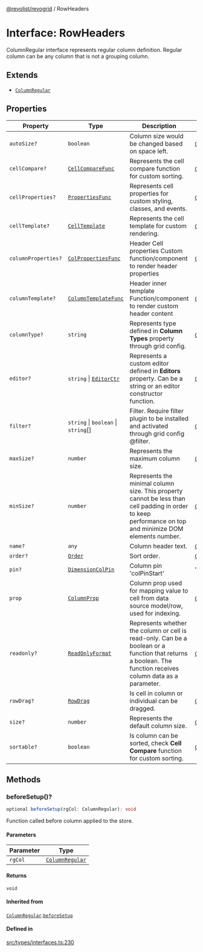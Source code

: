 [@revolist/revogrid](README.md) / RowHeaders

# Interface: RowHeaders

ColumnRegular interface represents regular column definition.
Regular column can be any column that is not a grouping column.

## Extends

- [`ColumnRegular`](Interface.ColumnRegular.md)

## Properties

| Property | Type | Description | Inherited from | Defined in |
| ------ | ------ | ------ | ------ | ------ |
| `autoSize?` | `boolean` | Column size would be changed based on space left. | [`ColumnRegular`](Interface.ColumnRegular.md).`autoSize` | [src/types/interfaces.ts:206](https://github.com/revolist/revogrid/blob/60f69439a769536c61ed98c75e87e11124ee6c9c/src/types/interfaces.ts#L206) |
| `cellCompare?` | [`CellCompareFunc`](TypeAlias.CellCompareFunc.md) | Represents the cell compare function for custom sorting. | [`ColumnRegular`](Interface.ColumnRegular.md).`cellCompare` | [src/types/interfaces.ts:178](https://github.com/revolist/revogrid/blob/60f69439a769536c61ed98c75e87e11124ee6c9c/src/types/interfaces.ts#L178) |
| `cellProperties?` | [`PropertiesFunc`](TypeAlias.PropertiesFunc.md) | Represents cell properties for custom styling, classes, and events. | [`ColumnRegular`](Interface.ColumnRegular.md).`cellProperties` | [src/types/interfaces.ts:170](https://github.com/revolist/revogrid/blob/60f69439a769536c61ed98c75e87e11124ee6c9c/src/types/interfaces.ts#L170) |
| `cellTemplate?` | [`CellTemplate`](Interface.CellTemplate.md) | Represents the cell template for custom rendering. | [`ColumnRegular`](Interface.ColumnRegular.md).`cellTemplate` | [src/types/interfaces.ts:174](https://github.com/revolist/revogrid/blob/60f69439a769536c61ed98c75e87e11124ee6c9c/src/types/interfaces.ts#L174) |
| `columnProperties?` | [`ColPropertiesFunc`](TypeAlias.ColPropertiesFunc.md) | Header Cell properties Custom function/component to render header properties | [`ColumnRegular`](Interface.ColumnRegular.md).`columnProperties` | [src/types/interfaces.ts:113](https://github.com/revolist/revogrid/blob/60f69439a769536c61ed98c75e87e11124ee6c9c/src/types/interfaces.ts#L113) |
| `columnTemplate?` | [`ColumnTemplateFunc`](TypeAlias.ColumnTemplateFunc.md) | Header inner template Function/component to render custom header content | [`ColumnRegular`](Interface.ColumnRegular.md).`columnTemplate` | [src/types/interfaces.ts:108](https://github.com/revolist/revogrid/blob/60f69439a769536c61ed98c75e87e11124ee6c9c/src/types/interfaces.ts#L108) |
| `columnType?` | `string` | Represents type defined in **Column Types** property through grid config. | [`ColumnRegular`](Interface.ColumnRegular.md).`columnType` | [src/types/interfaces.ts:226](https://github.com/revolist/revogrid/blob/60f69439a769536c61ed98c75e87e11124ee6c9c/src/types/interfaces.ts#L226) |
| `editor?` | `string` \| [`EditorCtr`](TypeAlias.EditorCtr.md) | Represents a custom editor defined in **Editors** property. Can be a string or an editor constructor function. | [`ColumnRegular`](Interface.ColumnRegular.md).`editor` | [src/types/interfaces.ts:166](https://github.com/revolist/revogrid/blob/60f69439a769536c61ed98c75e87e11124ee6c9c/src/types/interfaces.ts#L166) |
| `filter?` | `string` \| `boolean` \| `string`[] | Filter. Require filter plugin to be installed and activated through grid config @filter. | [`ColumnRegular`](Interface.ColumnRegular.md).`filter` | [src/types/interfaces.ts:210](https://github.com/revolist/revogrid/blob/60f69439a769536c61ed98c75e87e11124ee6c9c/src/types/interfaces.ts#L210) |
| `maxSize?` | `number` | Represents the maximum column size. | [`ColumnRegular`](Interface.ColumnRegular.md).`maxSize` | [src/types/interfaces.ts:161](https://github.com/revolist/revogrid/blob/60f69439a769536c61ed98c75e87e11124ee6c9c/src/types/interfaces.ts#L161) |
| `minSize?` | `number` | Represents the minimal column size. This property cannot be less than cell padding in order to keep performance on top and minimize DOM elements number. | [`ColumnRegular`](Interface.ColumnRegular.md).`minSize` | [src/types/interfaces.ts:157](https://github.com/revolist/revogrid/blob/60f69439a769536c61ed98c75e87e11124ee6c9c/src/types/interfaces.ts#L157) |
| `name?` | `any` | Column header text. | [`ColumnRegular`](Interface.ColumnRegular.md).`name` | [src/types/interfaces.ts:202](https://github.com/revolist/revogrid/blob/60f69439a769536c61ed98c75e87e11124ee6c9c/src/types/interfaces.ts#L202) |
| `order?` | [`Order`](TypeAlias.Order.md) | Sort order. | [`ColumnRegular`](Interface.ColumnRegular.md).`order` | [src/types/interfaces.ts:218](https://github.com/revolist/revogrid/blob/60f69439a769536c61ed98c75e87e11124ee6c9c/src/types/interfaces.ts#L218) |
| `pin?` | [`DimensionColPin`](TypeAlias.DimensionColPin.md) | Column pin 'colPinStart'|'colPinEnd'. | [`ColumnRegular`](Interface.ColumnRegular.md).`pin` | [src/types/interfaces.ts:198](https://github.com/revolist/revogrid/blob/60f69439a769536c61ed98c75e87e11124ee6c9c/src/types/interfaces.ts#L198) |
| `prop` | [`ColumnProp`](TypeAlias.ColumnProp.md) | Column prop used for mapping value to cell from data source model/row, used for indexing. | [`ColumnRegular`](Interface.ColumnRegular.md).`prop` | [src/types/interfaces.ts:194](https://github.com/revolist/revogrid/blob/60f69439a769536c61ed98c75e87e11124ee6c9c/src/types/interfaces.ts#L194) |
| `readonly?` | [`ReadOnlyFormat`](TypeAlias.ReadOnlyFormat.md) | Represents whether the column or cell is read-only. Can be a boolean or a function that returns a boolean. The function receives column data as a parameter. | [`ColumnRegular`](Interface.ColumnRegular.md).`readonly` | [src/types/interfaces.ts:147](https://github.com/revolist/revogrid/blob/60f69439a769536c61ed98c75e87e11124ee6c9c/src/types/interfaces.ts#L147) |
| `rowDrag?` | [`RowDrag`](TypeAlias.RowDrag.md) | Is cell in column or individual can be dragged. | [`ColumnRegular`](Interface.ColumnRegular.md).`rowDrag` | [src/types/interfaces.ts:222](https://github.com/revolist/revogrid/blob/60f69439a769536c61ed98c75e87e11124ee6c9c/src/types/interfaces.ts#L222) |
| `size?` | `number` | Represents the default column size. | [`ColumnRegular`](Interface.ColumnRegular.md).`size` | [src/types/interfaces.ts:151](https://github.com/revolist/revogrid/blob/60f69439a769536c61ed98c75e87e11124ee6c9c/src/types/interfaces.ts#L151) |
| `sortable?` | `boolean` | Is column can be sorted, check **Cell Compare** function for custom sorting. | [`ColumnRegular`](Interface.ColumnRegular.md).`sortable` | [src/types/interfaces.ts:214](https://github.com/revolist/revogrid/blob/60f69439a769536c61ed98c75e87e11124ee6c9c/src/types/interfaces.ts#L214) |

## Methods

### beforeSetup()?

```ts
optional beforeSetup(rgCol: ColumnRegular): void
```

Function called before column applied to the store.

#### Parameters

| Parameter | Type |
| ------ | ------ |
| `rgCol` | [`ColumnRegular`](Interface.ColumnRegular.md) |

#### Returns

`void`

#### Inherited from

[`ColumnRegular`](Interface.ColumnRegular.md).[`beforeSetup`](Interface.ColumnRegular.md#beforesetup)

#### Defined in

[src/types/interfaces.ts:230](https://github.com/revolist/revogrid/blob/60f69439a769536c61ed98c75e87e11124ee6c9c/src/types/interfaces.ts#L230)
